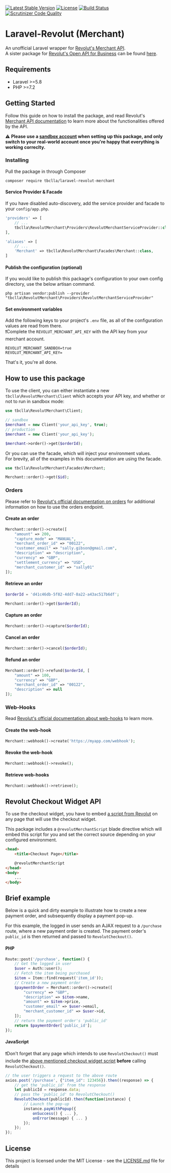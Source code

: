 <!-- @format -->

[![Latest Stable Version](https://poser.pugx.org/tbclla/laravel-revolut-merchant/v/stable)](https://packagist.org/packages/tbclla/laravel-revolut-merchant)
[![License](https://poser.pugx.org/tbclla/laravel-revolut-merchant/license)](https://packagist.org/packages/tbclla/laravel-revolut-merchant)
[![Build Status](https://travis-ci.com/tbclla/laravel-revolut-merchant.svg?branch=master)](https://travis-ci.com/tbclla/laravel-revolut-merchant)
[![Scrutinizer Code Quality](https://scrutinizer-ci.com/g/tbclla/laravel-revolut-merchant/badges/quality-score.png?b=master)](https://scrutinizer-ci.com/g/tbclla/laravel-revolut-merchant/?branch=master)

# Laravel-Revolut (Merchant)

An unofficial Laravel wrapper for [Revolut's Merchant API](https://developer.revolut.com/docs/merchant-api).<br>
A sister package for [Revolut's Open API for Business](https://developer.revolut.com/docs/business-api) can be found [here](https://github.com/tbclla/laravel-revolut-business).

## Requirements

- Laravel >=5.8
- PHP >=7.2

## Getting Started

Follow this guide on how to install the package, and read Revolut's [Merchant API documentation](https://developer.revolut.com/docs/merchant-api/#getting-started) to learn more about the functionalities offered by the API.

⚠️ **Please use a [sandbox account](https://sandbox-business.revolut.com/signup) when setting up this package, and only switch to your real-world account once you're happy that everything is working correclty.**

### Installing

Pull the package in through Composer

```
composer require tbclla/laravel-revolut-merchant
```

#### Service Provider & Facade

If you have disabled auto-discovery, add the service provider and facade to your `config/app.php`.

```php
'providers' => [
    // ...
    tbclla\RevolutMerchant\Providers\RevolutMerchantServiceProvider::class,
],

'aliases' => [
    // ...
    'Merchant' => tbclla\RevolutMerchant\Facades\Merchant::class,
]
```

#### Publish the configuration (optional)

If you would like to publish this package's configuration to your own config directory, use the below artisan command.<br>
```
php artisan vendor:publish --provider "tbclla\RevolutMerchant\Providers\RevolutMerchantServiceProvider"
```

#### Set environment variables

Add the following keys to your project's `.env` file, as all of the configuration values are read from there.<br>
❗Complete the `REVOLUT_MERCHANT_API_KEY` with the API key from your merchant account.

```
REVOLUT_MERCHANT_SANDBOX=true
REVOLUT_MERCHANT_API_KEY=
```

That's it, you're all done.

## How to use this package

To use the client, you can either instantiate a new `tbclla\RevolutMerchant\Client` which accepts your API key, and whether or not to run in sandbox mode:

```php
use tbclla\RevolutMerchant\Client;

// sandbox
$merchant = new Client('your_api_key', true);
// production
$merchant = new Client('your_api_key');

$merchant->order()->get($orderId);
```

Or you can use the facade, which will inject your environment values.<br>
For brevity, all of the examples in this documentation are using the facade.

```php
use tbclla\RevolutMerchant\Facades\Merchant;

Merchant::order()->get($id);
```

### Orders

Please refer to [Revolut's official documentation on orders](https://developer.revolut.com/docs/merchant-api/#backend-api-order-object) for additional information on how to use the orders endpoint.

#### Create an order

```php
Merchant::order()->create([
    "amount" => 200,
    "capture_mode" => "MANUAL",
    "merchant_order_id" => "00122",
    "customer_email" => "sally.gibson@gmail.com",
    "description" => "description",
    "currency" => "GBP",
    "settlement_currency" => "USD",
    "merchant_customer_id" => "sally01"
]);
```

#### Retrieve an order

```php
$orderId = 'd41c46db-5f82-4dd7-8a22-a43ac517b6df';

Merchant::order()->get($orderId);
```

#### Capture an order

```php
Merchant::order()->capture($orderId);
```

#### Cancel an order

```php
Merchant::order()->cancel($orderId);
```

#### Refund an order

```php
Merchant::order()->refund($orderId, [
    "amount" => 100,
    "currency" => "GBP",
    "merchant_order_id" => "00122",
    "description" => null
]);
```

### Web-Hooks

Read [Revolut's official documentation about web-hooks](https://developer.revolut.com/docs/merchant-api/#backend-api-webhooks) to learn more.

#### Create the web-hook

```php
Merchant::webhook()->create('https://myapp.com/webhook');
```

#### Revoke the web-hook

```php
Merchant::webhook()->revoke();
```

#### Retrieve web-hooks

```php
Merchant::webhook()->retrieve();
```

## Revolut Checkout Widget API

To use the checkout widget, you have to embed [a script from Revolut](https://developer.revolut.com/docs/merchant-api/#revolut-checkout-widget-api-embed-script) on any page that will use the checkout widget.

This package includes a `@revolutMerchantScript` blade directive which will embed this script for you and set the correct source depending on your configured environment.

```html
<head>
    <title>Checkout Page</title>

    @revolutMerchantScript
</head>
<body>
    ...
</body>
```

## Brief example

Below is a quick and dirty example to illustrate how to create a new payment order, and subsequently display a payment pop-up.

For this example, the logged in user sends an AJAX request to a `/purchase` route, where a new payment order is created.
The payment order's `public_id` is then returned and passed to `RevolutCheckout()`.

#### PHP

```php
Route::post('/purchase', function() {
    // Get the logged in user
    $user = Auth::user();
    // Fetch the item being purchased
    $item = Item::find(request('item_id'));
    // Create a new payment order
    $paymentOrder = Merchant::order()->create([
        "currency" => "GBP",
        "description" => $item->name,
        "amount" => $item->price,
        "customer_email" => $user->email,
        "merchant_customer_id" => $user->id,
    ]);
    // return the payment order's 'public_id'
    return $paymentOrder['public_id'];
});
```

#### JavaScript

❗Don't forget that any page which intends to use `RevolutCheckout()` must include the [above mentioned checkout widget script](https://github.com/tbclla/laravel-revolut-merchant#revolut-checkout-widget-api) **before** calling `RevolutCheckout()`.

```js
// the user triggers a request to the above route
axios.post('/purchase', {"item_id": 123456}).then((response) => {
    // get the 'public_id' from the response
    let publicId = response.data;
    // pass the 'public_id' to RevolutCheckout()
    RevolutCheckout(publicId).then(function(instance) {
        // Launch the pop-up
        instance.payWithPopup({
            onSuccess() { ... },
            onError(message) { ... }
        });
    });
});
```

## License

This project is licensed under the MIT License - see the [LICENSE.md](LICENSE.md) file for details
